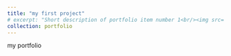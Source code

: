 ```yaml
---
title: "my first project"
# excerpt: "Short description of portfolio item number 1<br/><img src='/images/500x300.png'>"
collection: portfolio
---
```


my portfolio
